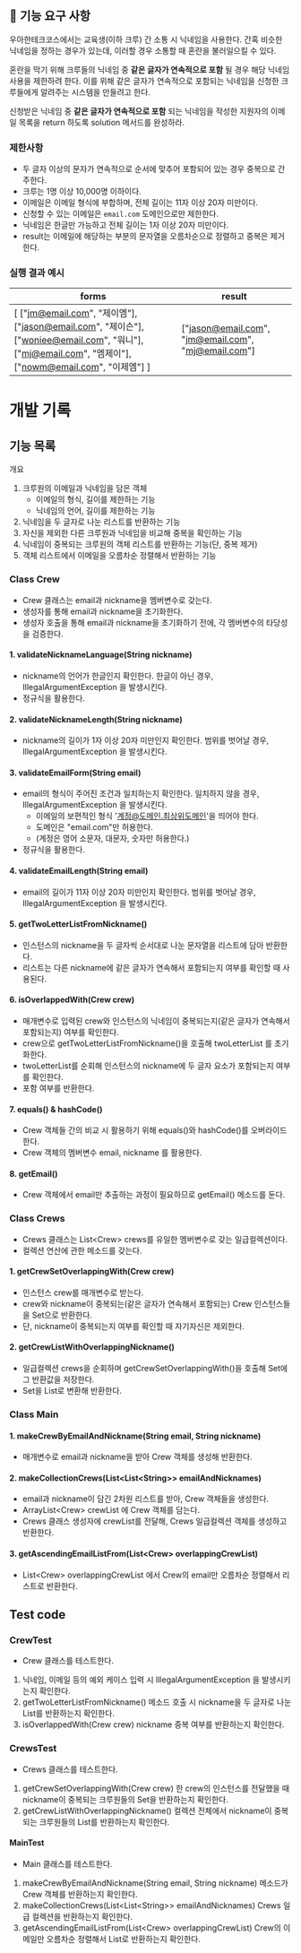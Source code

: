 ## 🚀 기능 요구 사항

우아한테크코스에서는 교육생(이하 크루) 간 소통 시 닉네임을 사용한다. 간혹 비슷한 닉네임을 정하는 경우가 있는데, 이러할 경우 소통할 때 혼란을 불러일으킬 수 있다.

혼란을 막기 위해 크루들의 닉네임 중 **같은 글자가 연속적으로 포함** 될 경우 해당 닉네임 사용을 제한하려 한다. 이를 위해 같은 글자가 연속적으로 포함되는 닉네임을 신청한 크루들에게 알려주는 시스템을 만들려고 한다.


신청받은 닉네임 중 **같은 글자가 연속적으로 포함** 되는 닉네임을 작성한 지원자의 이메일 목록을 return 하도록 solution 메서드를 완성하라.

### 제한사항

- 두 글자 이상의 문자가 연속적으로 순서에 맞추어 포함되어 있는 경우 중복으로 간주한다.
- 크루는 1명 이상 10,000명 이하이다.
- 이메일은 이메일 형식에 부합하며, 전체 길이는 11자 이상 20자 미만이다.
- 신청할 수 있는 이메일은 `email.com` 도메인으로만 제한한다.
- 닉네임은 한글만 가능하고 전체 길이는 1자 이상 20자 미만이다.
- result는 이메일에 해당하는 부분의 문자열을 오름차순으로 정렬하고 중복은 제거한다.

### 실행 결과 예시

| forms | result |
| --- | --- |
| [ ["jm@email.com", "제이엠"], ["jason@email.com", "제이슨"], ["woniee@email.com", "워니"], ["mj@email.com", "엠제이"], ["nowm@email.com", "이제엠"] ] | ["jason@email.com", "jm@email.com", "mj@email.com"] |

# 개발 기록

## 기능 목록

개요
1. 크루원의 이메일과 닉네임을 담은 객체
   - 이메일의 형식, 길이를 제한하는 기능
   - 닉네임의 언어, 길이를 제한하는 기능
2. 닉네임을 두 글자로 나눈 리스트를 반환하는 기능
3. 자신을 제외한 다른 크루원과 닉네임을 비교해 중복을 확인하는 기능
4. 닉네임이 중복되는 크루원의 객체 리스트를 반환하는 기능(단, 중복 제거)
5. 객체 리스트에서 이메일을 오름차순 정렬해서 반환하는 기능

### Class Crew
- Crew 클래스는 email과 nickname을 멤버변수로 갖는다.
- 생성자를 통해 email과 nickname을 초기화한다.
- 생성자 호출을 통해 email과 nickname을 초기화하기 전에, 각 멤버변수의 타당성을 검증한다.
#### 1. validateNicknameLanguage(String nickname)
- nickname의 언어가 한글인지 확인한다. 한글이 아닌 경우, IllegalArgumentException 을 발생시킨다. 
- 정규식을 활용한다.

#### 2. validateNicknameLength(String nickname)
- nickname의 길이가 1자 이상 20자 미만인지 확인한다. 범위를 벗어날 경우, IllegalArgumentException 을 발생시킨다.

#### 3. validateEmailForm(String email)
- email의 형식이 주어진 조건과 일치하는지 확인한다. 일치하지 않을 경우, IllegalArgumentException 을 발생시킨다.
  - 이메일의 보편적인 형식 '계정@도메인.최상위도메인'을 띄어야 한다.
  - 도메인은 "email.com"만 허용한다.
  - (계정은 영어 소문자, 대문자, 숫자만 허용한다.)
- 정규식을 활용한다.

#### 4. validateEmailLength(String email)
- email의 길이가 11자 이상 20자 미만인지 확인한다. 범위를 벗어날 경우, IllegalArgumentException 을 발생시킨다.

#### 5. getTwoLetterListFromNickname()
- 인스턴스의 nickname을 두 글자씩 순서대로 나눈 문자열을 리스트에 담아 반환한다.
- 리스트는 다른 nickname에 같은 글자가 연속해서 포함되는지 여부를 확인할 때 사용된다.

#### 6. isOverlappedWith(Crew crew)
- 매개변수로 입력된 crew와 인스턴스의 닉네임이 중복되는지(같은 글자가 연속해서 포함되는지) 여부를 확인한다.
- crew으로 getTwoLetterListFromNickname()을 호출해 twoLetterList 를 초기화한다.
- twoLetterList를 순회해 인스턴스의 nickname에 두 글자 요소가 포함되는지 여부를 확인한다.
- 포함 여부를 반환한다.

#### 7. equals() & hashCode()
- Crew 객체들 간의 비교 시 활용하기 위해 equals()와 hashCode()를 오버라이드 한다.
- Crew 객체의 멤버변수 email, nickname 를 활용한다. 

#### 8. getEmail()
- Crew 객체에서 email만 추출하는 과정이 필요하므로 getEmail() 메소드를 둔다.

### Class Crews
- Crews 클래스는 List\<Crew> crews를 유일한 멤버변수로 갖는 일급컬렉션이다.
- 컬렉션 연산에 관한 메소드를 갖는다.

#### 1. getCrewSetOverlappingWith(Crew crew)
- 인스턴스 crew를 매개변수로 받는다.
- crew와 nickname이 중복되는(같은 글자가 연속해서 포함되는) Crew 인스턴스들을 Set으로 반환한다.
- 단, nickname이 중복되는지 여부를 확인할 때 자기자신은 제외한다.

#### 2. getCrewListWithOverlappingNickname()
- 일급컬렉션 crews을 순회하며 getCrewSetOverlappingWith()을 호출해 Set에 그 반환값을 저장한다.
- Set을 List로 변환해 반환한다.

### Class Main

#### 1. makeCrewByEmailAndNickname(String email, String nickname)
- 매개변수로 email과 nickname을 받아 Crew 객체를 생성해 반환한다.

#### 2. makeCollectionCrews(List<List\<String>> emailAndNicknames)
- email과 nickname이 담긴 2차원 리스트를 받아, Crew 객체들을 생성한다.
- ArrayList\<Crew> crewList 에 Crew 객체를 담는다.
- Crews 클래스 생성자에 crewList를 전달해, Crews 일급컬렉션 객체를 생성하고 반환한다.

#### 3. getAscendingEmailListFrom(List\<Crew> overlappingCrewList)
- List\<Crew> overlappingCrewList 에서 Crew의 email만 오름차순 정렬해서 리스트로 반환한다.


## Test code

### CrewTest
- Crew 클래스를 테스트한다.

1. 닉네임, 이메일 등의 예외 케이스 입력 시 IllegalArgumentException 을 발생시키는지 확인한다.
2. getTwoLetterListFromNickname() 메소드 호출 시 nickname을 두 글자로 나눈 List를 반환하는지 확인한다.
3. isOverlappedWith(Crew crew) nickname 중복 여부를 반환하는지 확인한다.

### CrewsTest
- Crews 클래스를 테스트한다.

1. getCrewSetOverlappingWith(Crew crew) 한 crew의 인스턴스를 전달했을 때 nickname이 중복되는 크루원들의 Set을 반환하는지 확인한다.
2. getCrewListWithOverlappingNickname() 컬렉션 전체에서 nickname이 중복되는 크루원들의 List를 반환하는지 확인한다.

#### MainTest
- Main 클래스를 테스트한다.

1. makeCrewByEmailAndNickname(String email, String nickname) 메소드가 Crew 객체를 반환하는지 확인한다.
2. makeCollectionCrews(List<List\<String>> emailAndNicknames) Crews 일급 컬렉션을 반환하는지 확인한다.
3. getAscendingEmailListFrom(List\<Crew> overlappingCrewList) Crew의 이메일만 오름차순 정렬해서 List로 반환하는지 확인한다.
